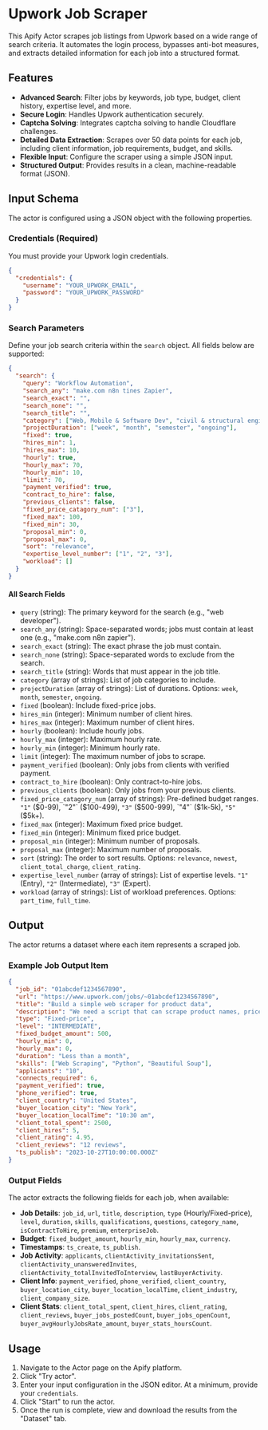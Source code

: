 # Upwork Job Scraper

This Apify Actor scrapes job listings from Upwork based on a wide range of search criteria. It automates the login process, bypasses anti-bot measures, and extracts detailed information for each job into a structured format.

## Features

- **Advanced Search**: Filter jobs by keywords, job type, budget, client history, expertise level, and more.
- **Secure Login**: Handles Upwork authentication securely.
- **Captcha Solving**: Integrates captcha solving to handle Cloudflare challenges.
- **Detailed Data Extraction**: Scrapes over 50 data points for each job, including client information, job requirements, budget, and skills.
- **Flexible Input**: Configure the scraper using a simple JSON input.
- **Structured Output**: Provides results in a clean, machine-readable format (JSON).

## Input Schema

The actor is configured using a JSON object with the following properties.

### Credentials (Required)

You must provide your Upwork login credentials.

```json
{
  "credentials": {
    "username": "YOUR_UPWORK_EMAIL",
    "password": "YOUR_UPWORK_PASSWORD"
  }
}
```

### Search Parameters

Define your job search criteria within the `search` object. All fields below are supported:

```json
{
  "search": {
    "query": "Workflow Automation",
    "search_any": "make.com n8n tines Zapier",
    "search_exact": "",
    "search_none": "",
    "search_title": "",
    "category": ["Web, Mobile & Software Dev", "civil & structural engineering"],
    "projectDuration": ["week", "month", "semester", "ongoing"],
    "fixed": true,
    "hires_min": 1,
    "hires_max": 10,
    "hourly": true,
    "hourly_max": 70,
    "hourly_min": 10,
    "limit": 70,
    "payment_verified": true,
    "contract_to_hire": false,
    "previous_clients": false,
    "fixed_price_catagory_num": ["3"],
    "fixed_max": 100,
    "fixed_min": 30,
    "proposal_min": 0,
    "proposal_max": 0,
    "sort": "relevance",
    "expertise_level_number": ["1", "2", "3"],
    "workload": []
  }
}
```

#### All Search Fields

-   `query` (string): The primary keyword for the search (e.g., "web developer").
-   `search_any` (string): Space-separated words; jobs must contain at least one (e.g., "make.com n8n zapier").
-   `search_exact` (string): The exact phrase the job must contain.
-   `search_none` (string): Space-separated words to exclude from the search.
-   `search_title` (string): Words that must appear in the job title.
-   `category` (array of strings): List of job categories to include.
-   `projectDuration` (array of strings): List of durations. Options: `week`, `month`, `semester`, `ongoing`.
-   `fixed` (boolean): Include fixed-price jobs.
-   `hires_min` (integer): Minimum number of client hires.
-   `hires_max` (integer): Maximum number of client hires.
-   `hourly` (boolean): Include hourly jobs.
-   `hourly_max` (integer): Maximum hourly rate.
-   `hourly_min` (integer): Minimum hourly rate.
-   `limit` (integer): The maximum number of jobs to scrape.
-   `payment_verified` (boolean): Only jobs from clients with verified payment.
-   `contract_to_hire` (boolean): Only contract-to-hire jobs.
-   `previous_clients` (boolean): Only jobs from your previous clients.
-   `fixed_price_catagory_num` (array of strings): Pre-defined budget ranges. `"1"` ($0-99), `"2"` ($100-499), `"3"` ($500-999), `"4"` ($1k-5k), `"5"` ($5k+).
-   `fixed_max` (integer): Maximum fixed price budget.
-   `fixed_min` (integer): Minimum fixed price budget.
-   `proposal_min` (integer): Minimum number of proposals.
-   `proposal_max` (integer): Maximum number of proposals.
-   `sort` (string): The order to sort results. Options: `relevance`, `newest`, `client_total_charge`, `client_rating`.
-   `expertise_level_number` (array of strings): List of expertise levels. `"1"` (Entry), `"2"` (Intermediate), `"3"` (Expert).
-   `workload` (array of strings): List of workload preferences. Options: `part_time`, `full_time`.

## Output

The actor returns a dataset where each item represents a scraped job.

### Example Job Output Item

```json
{
  "job_id": "01abcdef1234567890",
  "url": "https://www.upwork.com/jobs/~01abcdef1234567890",
  "title": "Build a simple web scraper for product data",
  "description": "We need a script that can scrape product names, prices, and availability from an e-commerce website...",
  "type": "Fixed-price",
  "level": "INTERMEDIATE",
  "fixed_budget_amount": 500,
  "hourly_min": 0,
  "hourly_max": 0,
  "duration": "Less than a month",
  "skills": ["Web Scraping", "Python", "Beautiful Soup"],
  "applicants": "10",
  "connects_required": 6,
  "payment_verified": true,
  "phone_verified": true,
  "client_country": "United States",
  "buyer_location_city": "New York",
  "buyer_location_localTime": "10:30 am",
  "client_total_spent": 2500,
  "client_hires": 5,
  "client_rating": 4.95,
  "client_reviews": "12 reviews",
  "ts_publish": "2023-10-27T10:00:00.000Z"
}
```

### Output Fields

The actor extracts the following fields for each job, when available:

-   **Job Details**: `job_id`, `url`, `title`, `description`, `type` (Hourly/Fixed-price), `level`, `duration`, `skills`, `qualifications`, `questions`, `category_name`, `isContractToHire`, `premium`, `enterpriseJob`.
-   **Budget**: `fixed_budget_amount`, `hourly_min`, `hourly_max`, `currency`.
-   **Timestamps**: `ts_create`, `ts_publish`.
-   **Job Activity**: `applicants`, `clientActivity_invitationsSent`, `clientActivity_unansweredInvites`, `clientActivity_totalInvitedToInterview`, `lastBuyerActivity`.
-   **Client Info**: `payment_verified`, `phone_verified`, `client_country`, `buyer_location_city`, `buyer_location_localTime`, `client_industry`, `client_company_size`.
-   **Client Stats**: `client_total_spent`, `client_hires`, `client_rating`, `client_reviews`, `buyer_jobs_postedCount`, `buyer_jobs_openCount`, `buyer_avgHourlyJobsRate_amount`, `buyer_stats_hoursCount`.

## Usage

1.  Navigate to the Actor page on the Apify platform.
2.  Click "Try actor".
3.  Enter your input configuration in the JSON editor. At a minimum, provide your `credentials`.
4.  Click "Start" to run the actor.
5.  Once the run is complete, view and download the results from the "Dataset" tab. 
